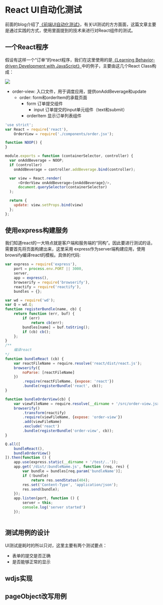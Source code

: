 # React UI自动化测试

前面的blog介绍了<a href="http://dj1211.com/?p=571" target="_blank">《前端UI自动化测试》</a>，有关UI测试的方方面面，这篇文章主要是通过实践的方式，使用里面提到的技术来进行对React组件的测试。


## 一个React程序

假设有这样一个“订单“的react程序，我们在这里使用的是<a href="http://book.douban.com/subject/26630610/">《Learning Behavior-driven Development with JavaScript》</a>中的例子，主要由这几个React Class构成：

![](http://gtms01.alicdn.com/tps/i1/TB1EQQjJVXXXXaZXpXXe3WcTFXX-698-179.jpg)

- order-view: 入口文件，用于调度应用，提供onAddBeverage和update
	- order: form和orderItem的承载页面
    	- form 订单提交组件
    		- input 订单提交的input单元组件（text和submit）
    	- orderItem 显示订单列表组件

```javascript
'use strict';
var React = require('react'),
    OrderView = require('./components/order.jsx');

function NOOP() {
}

module.exports = function (containerSelector, controller) {
  var onAddBeverage = NOOP;
  if (controller)
    onAddBeverage = controller.addBeverage.bind(controller);

  var view = React.render(
      <OrderView onAddBeverage={onAddBeverage}/>,
      document.querySelector(containerSelector)
  );

  return {
    update: view.setProps.bind(view)
  };
};
```

## 使用express构建服务

我们知道react的一大特点就是客户端和服务端的“同构”。因此要进行测试的话，需要首先将页面构建出来，这里采用 express作为server端构建应用，使用browsify编译react的模板。具体的代码:

```javascript
var express = require('express'),
    port = process.env.PORT || 3000,
    server,
    app = express(),
    browserify = require('browserify'),
    reactify = require('reactify'),
    bundles = {};

var wd = require('wd');
var Q = wd.Q;
function registerBundle(name, cb) {
    return function (err, buf) {
        if (err)
            return cb(err);
        bundles[name] = buf.toString();
        if (cb) cb();
    };
}
/**
	编译react
*/
function bundleReact (cb) {
    var reactFileName = require.resolve('react/dist/react.js');
    browserify({
        noParse: [reactFileName]
    })
        .require(reactFileName, {expose: 'react'})
        .bundle(registerBundle('react', cb));
}

function bundleOrderView(cb) {
    var viewFileName = require.resolve(__dirname + '/src/order-view.jsx');
    browserify()
        .transform(reactify)
        .require(viewFileName, {expose: 'order-view'})
        .add(viewFileName)
        .exclude('react')
        .bundle(registerBundle('order-view', cb));
}

Q.all([
    bundleReact(),
    bundleOrderView()
]).then(function () {
    app.use(express.static(__dirname + '/test/..'));
    app.get('/dist/:bundleName.js', function (req, res) {
        var bundle = bundles[req.param('bundleName')];
        if (!bundle)
            return res.sendStatus(404);
        res.set('Content-Type', 'application/json');
        res.send(bundle);
    });
    app.listen(port, function () {
        server = this;
        console.log('server started')
    });
    
```



## 测试用例的设计

UI测试是耗时的所以只对，这里主要有两个测试要点：
- 表单的提交是否正确
- 是否能够正常的显示


## wdjs实现


## pageObject改写用例




